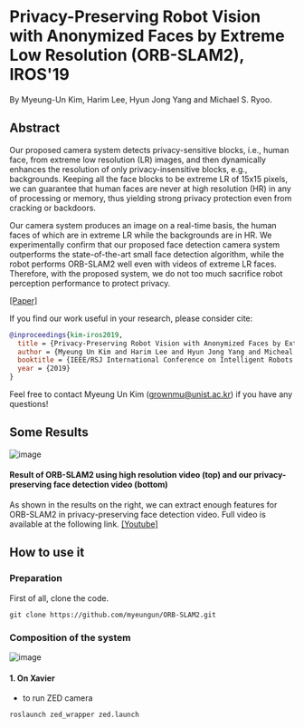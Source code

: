 # Privacy-Preserving Robot Vision with Anonymized Faces by Extreme Low Resolution (ORB-SLAM2), IROS'19

By Myeung-Un Kim, Harim Lee, Hyun Jong Yang and Michael S. Ryoo.

## Abstract 

Our proposed camera system detects privacy-sensitive blocks, i.e., human face, from extreme low resolution (LR) images, and then dynamically enhances the resolution of only privacy-insensitive blocks, e.g., backgrounds. Keeping all the face blocks to be extreme LR of 15x15 pixels, we can guarantee that human faces are never at high resolution (HR) in any of processing or memory, thus yielding strong privacy protection even from cracking or backdoors.  

Our camera system produces an image on a real-time basis, the human faces of which are in extreme LR while the backgrounds are in HR. We experimentally confirm that our proposed face detection camera system outperforms the state-of-the-art small face detection algorithm, while the robot performs ORB-SLAM2 well even with videos of extreme LR faces. Therefore, with the proposed system, we do not too much sacrifice robot perception performance to protect privacy.

[[Paper]](https://ieeexplore.ieee.org/document/8967681)

If you find our work useful in your research, please consider cite:
```bibtex
@inproceedings{kim-iros2019,
  title = {Privacy-Preserving Robot Vision with Anonymized Faces by Extreme Low Resolution},
  author = {Myeung Un Kim and Harim Lee and Hyun Jong Yang and Micheal S. Ryoo},
  booktitle = {IEEE/RSJ International Conference on Intelligent Robots and Systems (IROS)},
  year = {2019}
}
```
Feel free to contact Myeung Un Kim (grownmu@unist.ac.kr) if you have any questions!

## Some Results

![image](https://user-images.githubusercontent.com/26617052/76276344-ed27a100-62c8-11ea-82fe-0337c6a25aba.png)

#### Result of ORB-SLAM2 using high resolution video (top) and our privacy-preserving face detection video (bottom)  
As shown in the results on the right, we can extract enough features for ORB-SLAM2 in privacy-preserving face detection video. Full video is available at the following link. [[Youtube]](https://youtu.be/_W6e6xPRsM0)

## How to use it
### Preparation
First of all, clone the code.

```
git clone https://github.com/myeungun/ORB-SLAM2.git
```

### Composition of the system

![image](https://user-images.githubusercontent.com/26617052/76387645-c3df4180-63aa-11ea-8498-318e8ef64d59.png)

#### 1. On Xavier
- to run ZED camera
```
roslaunch zed_wrapper zed.launch
```
